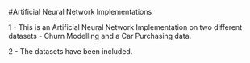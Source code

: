 #Artificial Neural Network Implementations

1 - This is an Artificial Neural Network Implementation on two different datasets - Churn Modelling and a Car Purchasing data.

2 - The datasets have been included.
